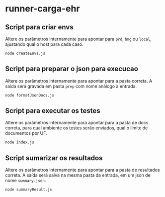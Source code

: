 # runner-carga-ehr

## Script para criar envs

Altere os parâmetros internamente para apontar para `prd`, `hmg` ou `local`, ajustando qual o host para cada caso.

```bash
node createEnvs.js
```

## Script para preparar o json para execucao

Altere os parâmetros internamente para apontar para a pasta correta. A saída será gravada em pasta `prep` com nome análogo à entrada.

```bash
node formatJsonDocs.js
```

## Script para executar os testes

Altere os parâmetros internamente para apontar para a pasta de docs correta, para qual ambiente os testes serão enviados, qual o limite de documentos por UF.

```bash
node index.js
```

## Script sumarizar os resultados

Altere os parâmetros internamente para apontar para a pasta de resultados correta. A saída será salva na mesma pasta da entrada, em um json de nome `summary.json`.

```bash
node summaryResult.js
```
